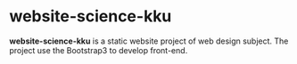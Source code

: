 # website-science-kku
<b>website-science-kku</b> is a static website project of web design subject. The project use the Bootstrap3 to develop front-end.
